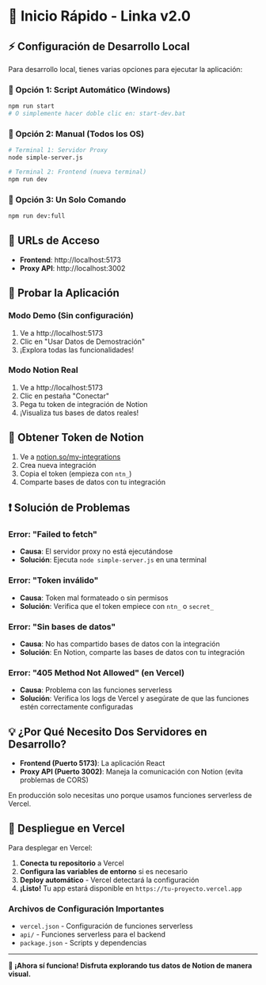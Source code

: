 # 🚀 Inicio Rápido - Linka v2.0

## ⚡ Configuración de Desarrollo Local

Para desarrollo local, tienes varias opciones para ejecutar la aplicación:

### 🔧 Opción 1: Script Automático (Windows)
```bash
npm run start
# O simplemente hacer doble clic en: start-dev.bat
```

### 🔧 Opción 2: Manual (Todos los OS)
```bash
# Terminal 1: Servidor Proxy
node simple-server.js

# Terminal 2: Frontend (nueva terminal)
npm run dev
```

### 🔧 Opción 3: Un Solo Comando
```bash
npm run dev:full
```

## 🎯 URLs de Acceso

- **Frontend**: http://localhost:5173
- **Proxy API**: http://localhost:3002

## 🧪 Probar la Aplicación

### Modo Demo (Sin configuración)
1. Ve a http://localhost:5173
2. Clic en "Usar Datos de Demostración"
3. ¡Explora todas las funcionalidades!

### Modo Notion Real
1. Ve a http://localhost:5173
2. Clic en pestaña "Conectar"
3. Pega tu token de integración de Notion
4. ¡Visualiza tus bases de datos reales!

## 🔑 Obtener Token de Notion

1. Ve a [notion.so/my-integrations](https://www.notion.so/my-integrations)
2. Crea nueva integración
3. Copia el token (empieza con `ntn_`)
4. Comparte bases de datos con tu integración

## ❗ Solución de Problemas

### Error: "Failed to fetch"
- **Causa**: El servidor proxy no está ejecutándose
- **Solución**: Ejecuta `node simple-server.js` en una terminal

### Error: "Token inválido"
- **Causa**: Token mal formateado o sin permisos
- **Solución**: Verifica que el token empiece con `ntn_` o `secret_`

### Error: "Sin bases de datos"
- **Causa**: No has compartido bases de datos con la integración
- **Solución**: En Notion, comparte las bases de datos con tu integración

### Error: "405 Method Not Allowed" (en Vercel)
- **Causa**: Problema con las funciones serverless
- **Solución**: Verifica los logs de Vercel y asegúrate de que las funciones estén correctamente configuradas

## 💡 ¿Por Qué Necesito Dos Servidores en Desarrollo?

- **Frontend (Puerto 5173)**: La aplicación React
- **Proxy API (Puerto 3002)**: Maneja la comunicación con Notion (evita problemas de CORS)

En producción solo necesitas uno porque usamos funciones serverless de Vercel.

## 🚀 Despliegue en Vercel

Para desplegar en Vercel:

1. **Conecta tu repositorio** a Vercel
2. **Configura las variables de entorno** si es necesario
3. **Deploy automático** - Vercel detectará la configuración
4. **¡Listo!** Tu app estará disponible en `https://tu-proyecto.vercel.app`

### Archivos de Configuración Importantes
- `vercel.json` - Configuración de funciones serverless
- `api/` - Funciones serverless para el backend
- `package.json` - Scripts y dependencias

---

**🎯 ¡Ahora sí funciona! Disfruta explorando tus datos de Notion de manera visual.** 